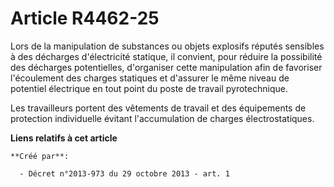 # Article R4462-25

Lors de la manipulation de substances ou objets explosifs réputés sensibles à des décharges d'électricité statique, il
convient, pour réduire la possibilité des décharges potentielles, d'organiser cette manipulation afin de favoriser
l'écoulement des charges statiques et d'assurer le même niveau de potentiel électrique en tout point du poste de travail
pyrotechnique. 

Les travailleurs portent des vêtements de travail et des équipements de protection individuelle évitant l'accumulation de
charges électrostatiques.

**Liens relatifs à cet article**

	**Créé par**:

	  - Décret n°2013-973 du 29 octobre 2013 - art. 1
